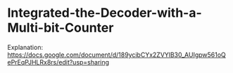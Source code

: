 # Integrated-the-Decoder-with-a-Multi-bit-Counter
Explanation: https://docs.google.com/document/d/189ycibCYx2ZVYlB30_AUIgpw561oQePrEqPJHLRx8rs/edit?usp=sharing
